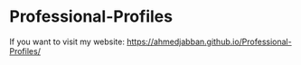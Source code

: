 # Professional-Profiles

If you want to visit my website: https://ahmedjabban.github.io/Professional-Profiles/
